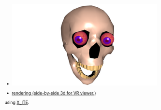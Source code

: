 * [![skull](skull.png)](../../advancedViewer.html?model=./2001/skull/skull.x3d "click to browse in 3d")

<!--* [![skull](data:image/svg+xml;utf8,<svg xmlns='http://www.w3.org/2000/svg'><image href='skull.png' height='100%' width='100%'/></svg>)](../../advancedViewer.html?model=./2001/skull/skull.x3d "click to browse in 3d")-->

* [rendering (side-by-side 3d for VR viewer.)](https://youtu.be/bJTx5dPv3fc)

using [X_ITE](http://create3000.de/x_ite).

